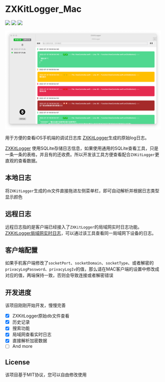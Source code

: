 # ZXKitLogger_Mac

![](https://img.shields.io/badge/platform-MacOS-brightgreen) ![](https://img.shields.io/badge/interface-swiftUI-brightgreen) ![](https://img.shields.io/badge/license-MIT-brightgreen) 

![](./preview/Jietu20220731-212644.png)

用于方便的查看iOS手机端的调试日志库 [ZXKitLogger](https://github.com/DamonHu/ZXKitLogger)生成的原始log日志。

[ZXKitLogger](https://github.com/DamonHu/ZXKitLogger) 使用SQLite存储日志信息，如果使用通用的SQLite查看工具，只是一条一条的表格，并且有的还收费。所以开发该工具方便查看配合`ZXKitLogger`更直观的查看数据。

## 本地日志

将`ZXKitLogger`生成的`db`文件直接拖进左侧菜单栏，即可自动解析并根据日志类型显示颜色

## 远程日志

远程日志指的是客户端已经接入了`ZXKitLogger`的局域网实时日志功能。[ZXKitLogger局域网实时日志](https://github.com/DamonHu/ZXKitLogger#%E5%85%AD%E5%B1%80%E5%9F%9F%E7%BD%91%E5%AE%9E%E6%97%B6%E6%97%A5%E5%BF%97)，可以通过该工具查看同一局域网下设备的日志。

## 客户端配置

如果手机客户端修改了`socketPort`、`socketDomain`、`socketType`、或者解密的`privacyLogPassword`、`privacyLogIv`的值，那么请在MAC客户端的设置中修改成对应的值，两端保持一致，否则会导致连接或者解密错误

## 开发进度

该项目刚刚开始开发，慢慢完善

- [x] ZXKitLogger原始db文件查看
-  [x] 历史记录
- [x] 搜索功能
- [x] 局域网查看实时日志
-  [x] 直接解析加密数据
- [ ] And more

## License

该项目基于MIT协议，您可以自由修改使用